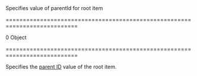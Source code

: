 <!--**
/*-------------------------------------------
    Auto-generated file. Do not modify.
-------------------------------------------

**-->
<!--d-->Specifies value of parentId for root item<!--/d-->
===========================================================================
<!--default-->0<!--/default-->
<!--type-->Object<!--/type-->
===========================================================================

<!--shortDescription-->
Specifies the [parent ID](/Documentation/ApiReference/UI_Widgets/dxTreeView/Configuration/#parentIdExpr) value of the root item.
<!--/shortDescription-->

<!--fullDescription-->

<!--/fullDescription-->